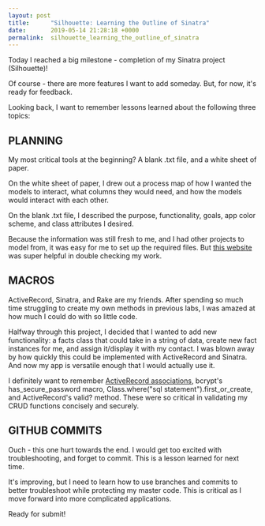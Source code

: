 ```yaml
---
layout: post
title:      "Silhouette: Learning the Outline of Sinatra"
date:       2019-05-14 21:28:18 +0000
permalink:  silhouette_learning_the_outline_of_sinatra
---
```



Today I reached a big milestone - completion of my Sinatra project (Silhouette)!

Of course - there are more features I want to add someday. But, for now, it's ready for feedback.

Looking back, I want to remember lessons learned about the following three topics:


## PLANNING
My most critical tools at the beginning? A blank .txt file, and a white sheet of paper.

On the white sheet of paper, I drew out a process map of how I wanted the models to interact, what columns they would need, and how the models would interact with each other. 

On the blank .txt file, I described the purpose, functionality, goals, app color scheme, and class attributes I desired. 

Because the information was still fresh to me, and I had other projects to model from, it was easy for me to set up the required files. But <a href="https://flatironschool.com/blog/how-to-build-a-sinatra-web-app-in-10-steps/">this website</a> was super helpful in double checking my work. 


## MACROS
ActiveRecord, Sinatra, and Rake are my friends. After spending so much time struggling to create my own methods in previous labs, I was amazed at how much I could do with so little code. 

Halfway through this project, I decided that I wanted to add new functionality: a facts class that could take in a string of data, create new fact instances for me, and assign it/display it with my contact. I was blown away by how quickly this could be implemented with ActiveRecord and Sinatra. And now my app is versatile enough that I would actually use it.

I definitely want to remember <a href="https://guides.rubyonrails.org/association_basics.html">ActiveRecord associations</a>, bcrypt's has_secure_password macro,  Class.where("sql statement").first_or_create, and ActiveRecord's valid? method. These were so critical in validating my CRUD functions concisely and securely.

## GITHUB COMMITS
Ouch - this one hurt towards the end. I would get too excited with troubleshooting, and forget to commit. This is a lesson learned for next time. 

It's improving, but I need to learn how to use branches and commits to better troubleshoot while protecting my master code. This is critical as I move forward into more complicated applications.


Ready for submit!

